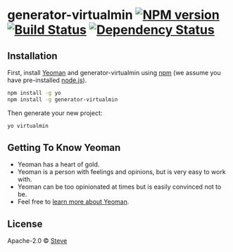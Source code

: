 # generator-virtualmin [![NPM version][npm-image]][npm-url] [![Build Status][travis-image]][travis-url] [![Dependency Status][daviddm-image]][daviddm-url]
> 

## Installation

First, install [Yeoman](http://yeoman.io) and generator-virtualmin using [npm](https://www.npmjs.com/) (we assume you have pre-installed [node.js](https://nodejs.org/)).

```bash
npm install -g yo
npm install -g generator-virtualmin
```

Then generate your new project:

```bash
yo virtualmin
```

## Getting To Know Yeoman

 * Yeoman has a heart of gold.
 * Yeoman is a person with feelings and opinions, but is very easy to work with.
 * Yeoman can be too opinionated at times but is easily convinced not to be.
 * Feel free to [learn more about Yeoman](http://yeoman.io/).

## License

Apache-2.0 © [Steve]()


[npm-image]: https://badge.fury.io/js/generator-virtualmin.svg
[npm-url]: https://npmjs.org/package/generator-virtualmin
[travis-image]: https://travis-ci.org/tex0gen/generator-virtualmin.svg?branch=master
[travis-url]: https://travis-ci.org/tex0gen/generator-virtualmin
[daviddm-image]: https://david-dm.org/tex0gen/generator-virtualmin.svg?theme=shields.io
[daviddm-url]: https://david-dm.org/tex0gen/generator-virtualmin
